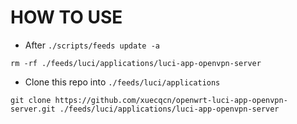 # HOW TO USE

- After ```./scripts/feeds update -a```

```shell
rm -rf ./feeds/luci/applications/luci-app-openvpn-server
```

- Clone this repo into ```./feeds/luci/applications```

```shell
git clone https://github.com/xuecqcn/openwrt-luci-app-openvpn-server.git ./feeds/luci/applications/luci-app-openvpn-server
```
